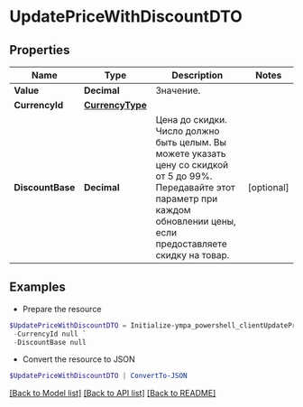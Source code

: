 # UpdatePriceWithDiscountDTO
## Properties

Name | Type | Description | Notes
------------ | ------------- | ------------- | -------------
**Value** | **Decimal** | Значение. | 
**CurrencyId** | [**CurrencyType**](CurrencyType.md) |  | 
**DiscountBase** | **Decimal** | Цена до скидки.  Число должно быть целым. Вы можете указать цену со скидкой от 5 до 99%.  Передавайте этот параметр при каждом обновлении цены, если предоставляете скидку на товар.  | [optional] 

## Examples

- Prepare the resource
```powershell
$UpdatePriceWithDiscountDTO = Initialize-ympa_powershell_clientUpdatePriceWithDiscountDTO  -Value null `
 -CurrencyId null `
 -DiscountBase null
```

- Convert the resource to JSON
```powershell
$UpdatePriceWithDiscountDTO | ConvertTo-JSON
```

[[Back to Model list]](../README.md#documentation-for-models) [[Back to API list]](../README.md#documentation-for-api-endpoints) [[Back to README]](../README.md)

